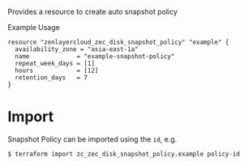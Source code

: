Provides a resource to create auto snapshot policy

Example Usage

```hcl
resource "zenlayercloud_zec_disk_snapshot_policy" "example" {
  availability_zone = "asia-east-1a"
  name             = "example-snapshot-policy"
  repeat_week_days = [1]
  hours            = [12]
  retention_days   = 7
}
```

# Import

Snapshot Policy can be imported using the `id`, e.g.

```bash
$ terraform import zc_zec_disk_snapshot_policy.example policy-id
```
